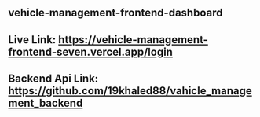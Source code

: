 ## vehicle-management-frontend-dashboard

## Live Link: https://vehicle-management-frontend-seven.vercel.app/login

## Backend Api Link: https://github.com/19khaled88/vahicle_management_backend


